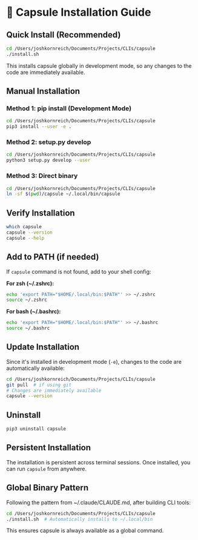 # 🔮 Capsule Installation Guide

## Quick Install (Recommended)

```bash
cd /Users/joshkornreich/Documents/Projects/CLIs/capsule
./install.sh
```

This installs capsule globally in development mode, so any changes to the code are immediately available.

## Manual Installation

### Method 1: pip install (Development Mode)
```bash
cd /Users/joshkornreich/Documents/Projects/CLIs/capsule
pip3 install --user -e .
```

### Method 2: setup.py develop
```bash
cd /Users/joshkornreich/Documents/Projects/CLIs/capsule
python3 setup.py develop --user
```

### Method 3: Direct binary
```bash
cd /Users/joshkornreich/Documents/Projects/CLIs/capsule
ln -sf $(pwd)/capsule ~/.local/bin/capsule
```

## Verify Installation

```bash
which capsule
capsule --version
capsule --help
```

## Add to PATH (if needed)

If `capsule` command is not found, add to your shell config:

**For zsh (~/.zshrc):**
```bash
echo 'export PATH="$HOME/.local/bin:$PATH"' >> ~/.zshrc
source ~/.zshrc
```

**For bash (~/.bashrc):**
```bash
echo 'export PATH="$HOME/.local/bin:$PATH"' >> ~/.bashrc
source ~/.bashrc
```

## Update Installation

Since it's installed in development mode (`-e`), changes to the code are automatically available:

```bash
cd /Users/joshkornreich/Documents/Projects/CLIs/capsule
git pull  # if using git
# Changes are immediately available
capsule --version
```

## Uninstall

```bash
pip3 uninstall capsule
```

## Persistent Installation

The installation is persistent across terminal sessions. Once installed, you can run `capsule` from anywhere.

## Global Binary Pattern

Following the pattern from ~/.claude/CLAUDE.md, after building CLI tools:

```bash
cd /Users/joshkornreich/Documents/Projects/CLIs/capsule
./install.sh  # Automatically installs to ~/.local/bin
```

This ensures capsule is always available as a global command.
